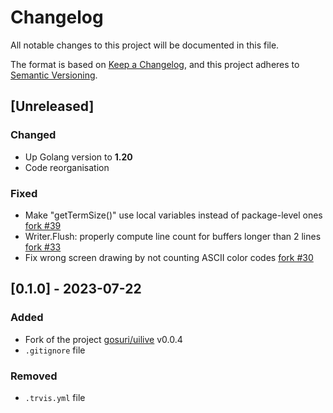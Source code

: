 # Changelog

All notable changes to this project will be documented in this file.

The format is based on [Keep a Changelog](https://keepachangelog.com/en/1.0.0/),
and this project adheres to [Semantic Versioning](https://semver.org/spec/v2.0.0.html).

## [Unreleased]
### Changed
- Up Golang version to **1.20**
- Code reorganisation

### Fixed
- Make "getTermSize()" use local variables instead of package-level ones [fork #39](https://github.com/gosuri/uilive/pull/39)
- Writer.Flush: properly compute line count for buffers longer than 2 lines [fork #33](https://github.com/gosuri/uilive/pull/33)
- Fix wrong screen drawing by not counting ASCII color codes [fork #30](https://github.com/gosuri/uilive/pull/30)

## [0.1.0] - 2023-07-22
### Added
- Fork of the project [gosuri/uilive](https://github.com/Adaendra/uilive) v0.0.4
- `.gitignore` file

### Removed
- `.trvis.yml` file